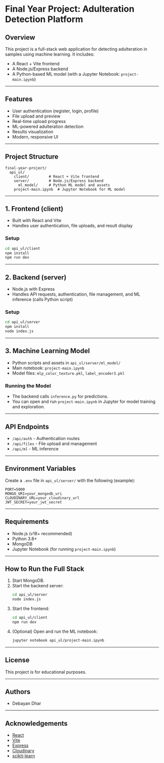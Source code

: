 # Final Year Project: Adulteration Detection Platform

## Overview
This project is a full-stack web application for detecting adulteration in samples using machine learning. It includes:
- A React + Vite frontend
- A Node.js/Express backend
- A Python-based ML model (with a Jupyter Notebook: `project-main.ipynb`)

---

## Features
- User authentication (register, login, profile)
- File upload and preview
- Real-time upload progress
- ML-powered adulteration detection
- Results visualization
- Modern, responsive UI

---

## Project Structure
```
final-year-project/
  api_ul/
    client/         # React + Vite frontend
    server/         # Node.js/Express backend
      ml_model/     # Python ML model and assets
    project-main.ipynb  # Jupyter Notebook for ML model
```

---

## 1. Frontend (client)
- Built with React and Vite
- Handles user authentication, file uploads, and result display

### Setup
```bash
cd api_ul/client
npm install
npm run dev
```

---

## 2. Backend (server)
- Node.js with Express
- Handles API requests, authentication, file management, and ML inference (calls Python script)

### Setup
```bash
cd api_ul/server
npm install
node index.js
```

---

## 3. Machine Learning Model
- Python scripts and assets in `api_ul/server/ml_model/`
- Main notebook: `project-main.ipynb`
- Model files: `mlp_color_texture.pkl`, `label_encoder3.pkl`

### Running the Model
- The backend calls `inference.py` for predictions.
- You can open and run `project-main.ipynb` in Jupyter for model training and exploration.

---

## API Endpoints
- `/api/auth` - Authentication routes
- `/api/files` - File upload and management
- `/api/ml` - ML inference

---

## Environment Variables
Create a `.env` file in `api_ul/server/` with the following (example):
```
PORT=5000
MONGO_URI=your_mongodb_uri
CLOUDINARY_URL=your_cloudinary_url
JWT_SECRET=your_jwt_secret
```

---

## Requirements
- Node.js (v18+ recommended)
- Python 3.8+
- MongoDB
- Jupyter Notebook (for running `project-main.ipynb`)

---

## How to Run the Full Stack
1. Start MongoDB.
2. Start the backend server:
   ```bash
   cd api_ul/server
   node index.js
   ```
3. Start the frontend:
   ```bash
   cd api_ul/client
   npm run dev
   ```
4. (Optional) Open and run the ML notebook:
   ```bash
   jupyter notebook api_ul/project-main.ipynb
   ```

---

## License
This project is for educational purposes.

---

## Authors
- Debayan Dhar

---

## Acknowledgements
- [React](https://react.dev/)
- [Vite](https://vitejs.dev/)
- [Express](https://expressjs.com/)
- [Cloudinary](https://cloudinary.com/)
- [scikit-learn](https://scikit-learn.org/)
